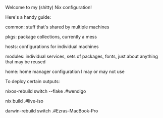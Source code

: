 Welcome to my (shitty) Nix configuration!

Here's a handy guide:

common: stuff that's shared by multiple machines

pkgs: package collections, currently a mess

hosts: configurations for individual machines

modules: individual services, sets of packages, fonts, just about anything that may be reused

home: home manager configuration I may or may not use

To deploy certain outputs:

nixos-rebuild switch --flake .#wendigo

nix build .#live-iso

darwin-rebuild switch .#Ezras-MacBook-Pro
